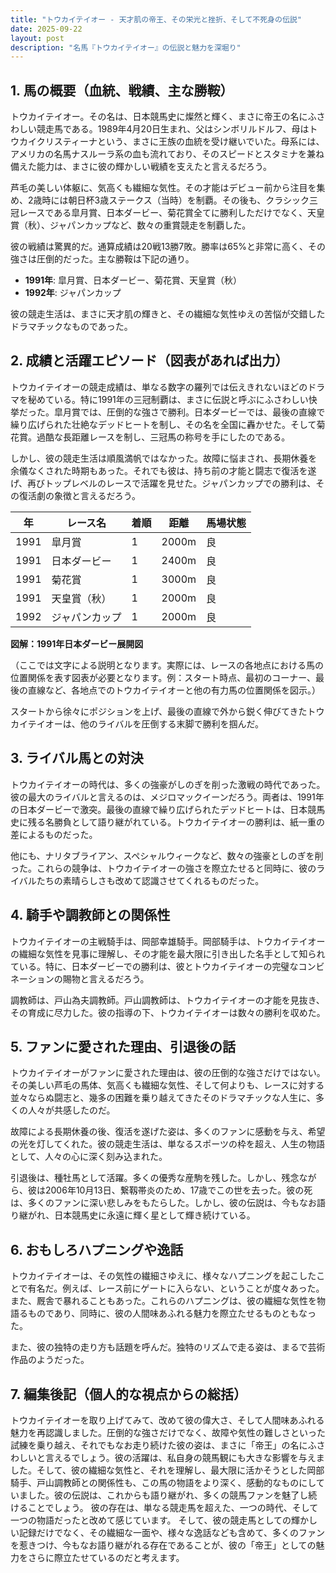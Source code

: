 ```yaml
---
title: "トウカイテイオー - 天才肌の帝王、その栄光と挫折、そして不死身の伝説"
date: 2025-09-22
layout: post
description: "名馬『トウカイテイオー』の伝説と魅力を深堀り"
---
```


## 1. 馬の概要（血統、戦績、主な勝鞍）

トウカイテイオー。その名は、日本競馬史に燦然と輝く、まさに帝王の名にふさわしい競走馬である。1989年4月20日生まれ、父はシンボリルドルフ、母はトウカイクリスティーナという、まさに王族の血統を受け継いでいた。母系には、アメリカの名馬ナスルーラ系の血も流れており、そのスピードとスタミナを兼ね備えた能力は、まさに彼の輝かしい戦績を支えたと言えるだろう。

芦毛の美しい体躯に、気高くも繊細な気性。その才能はデビュー前から注目を集め、2歳時には朝日杯3歳ステークス（当時）を制覇。その後も、クラシック三冠レースである皐月賞、日本ダービー、菊花賞全てに勝利しただけでなく、天皇賞（秋）、ジャパンカップなど、数々の重賞競走を制覇した。

彼の戦績は驚異的だ。通算成績は20戦13勝7敗。勝率は65%と非常に高く、その強さは圧倒的だった。主な勝鞍は下記の通り。

* **1991年**: 皐月賞、日本ダービー、菊花賞、天皇賞（秋）
* **1992年**: ジャパンカップ

彼の競走生活は、まさに天才肌の輝きと、その繊細な気性ゆえの苦悩が交錯したドラマチックなものであった。


## 2. 成績と活躍エピソード（図表があれば出力）

トウカイテイオーの競走成績は、単なる数字の羅列では伝えきれないほどのドラマを秘めている。特に1991年の三冠制覇は、まさに伝説と呼ぶにふさわしい快挙だった。皐月賞では、圧倒的な強さで勝利。日本ダービーでは、最後の直線で繰り広げられた壮絶なデッドヒートを制し、その名を全国に轟かせた。そして菊花賞。過酷な長距離レースを制し、三冠馬の称号を手にしたのである。

しかし、彼の競走生活は順風満帆ではなかった。故障に悩まされ、長期休養を余儀なくされた時期もあった。それでも彼は、持ち前の才能と闘志で復活を遂げ、再びトップレベルのレースで活躍を見せた。ジャパンカップでの勝利は、その復活劇の象徴と言えるだろう。

| 年 | レース名          | 着順 | 距離 | 馬場状態 |
|---|-----------------|-----|-----|--------|
| 1991 | 皐月賞            | 1   | 2000m| 良      |
| 1991 | 日本ダービー        | 1   | 2400m| 良      |
| 1991 | 菊花賞            | 1   | 3000m| 良      |
| 1991 | 天皇賞（秋）      | 1   | 2000m| 良      |
| 1992 | ジャパンカップ      | 1   | 2000m| 良      |


**図解：1991年日本ダービー展開図**

（ここでは文字による説明となります。実際には、レースの各地点における馬の位置関係を表す図表が必要となります。例：スタート時点、最初のコーナー、最後の直線など、各地点でのトウカイテイオーと他の有力馬の位置関係を図示。）

スタートから徐々にポジションを上げ、最後の直線で外から鋭く伸びてきたトウカイテイオーは、他のライバルを圧倒する末脚で勝利を掴んだ。


## 3. ライバル馬との対決

トウカイテイオーの時代は、多くの強豪がしのぎを削った激戦の時代であった。彼の最大のライバルと言えるのは、メジロマックイーンだろう。両者は、1991年の日本ダービーで激突。最後の直線で繰り広げられたデッドヒートは、日本競馬史に残る名勝負として語り継がれている。トウカイテイオーの勝利は、紙一重の差によるものだった。

他にも、ナリタブライアン、スペシャルウィークなど、数々の強豪としのぎを削った。これらの競争は、トウカイテイオーの強さを際立たせると同時に、彼のライバルたちの素晴らしさも改めて認識させてくれるものだった。


## 4. 騎手や調教師との関係性

トウカイテイオーの主戦騎手は、岡部幸雄騎手。岡部騎手は、トウカイテイオーの繊細な気性を見事に理解し、その才能を最大限に引き出した名手として知られている。特に、日本ダービーでの勝利は、彼とトウカイテイオーの完璧なコンビネーションの賜物と言えるだろう。

調教師は、戸山為夫調教師。戸山調教師は、トウカイテイオーの才能を見抜き、その育成に尽力した。彼の指導の下、トウカイテイオーは数々の勝利を収めた。


## 5. ファンに愛された理由、引退後の話

トウカイテイオーがファンに愛された理由は、彼の圧倒的な強さだけではない。その美しい芦毛の馬体、気高くも繊細な気性、そして何よりも、レースに対する並々ならぬ闘志と、幾多の困難を乗り越えてきたそのドラマチックな人生に、多くの人々が共感したのだ。

故障による長期休養の後、復活を遂げた姿は、多くのファンに感動を与え、希望の光を灯してくれた。彼の競走生活は、単なるスポーツの枠を超え、人生の物語として、人々の心に深く刻み込まれた。

引退後は、種牡馬として活躍。多くの優秀な産駒を残した。しかし、残念ながら、彼は2006年10月13日、繋靱帯炎のため、17歳でこの世を去った。彼の死は、多くのファンに深い悲しみをもたらした。しかし、彼の伝説は、今もなお語り継がれ、日本競馬史に永遠に輝く星として輝き続けている。


## 6. おもしろハプニングや逸話

トウカイテイオーは、その気性の繊細さゆえに、様々なハプニングを起こしたことで有名だ。例えば、レース前にゲートに入らない、ということが度々あった。また、厩舎で暴れることもあった。これらのハプニングは、彼の繊細な気性を物語るものであり、同時に、彼の人間味あふれる魅力を際立たせるものともなった。

また、彼の独特の走り方も話題を呼んだ。独特のリズムで走る姿は、まるで芸術作品のようだった。


## 7. 編集後記（個人的な視点からの総括）

トウカイテイオーを取り上げてみて、改めて彼の偉大さ、そして人間味あふれる魅力を再認識しました。圧倒的な強さだけでなく、故障や気性の難しさといった試練を乗り越え、それでもなお走り続けた彼の姿は、まさに「帝王」の名にふさわしいと言えるでしょう。彼の活躍は、私自身の競馬観にも大きな影響を与えました。そして、彼の繊細な気性と、それを理解し、最大限に活かそうとした岡部騎手、戸山調教師との関係性も、この馬の物語をより深く、感動的なものにしていました。彼の伝説は、これからも語り継がれ、多くの競馬ファンを魅了し続けることでしょう。  彼の存在は、単なる競走馬を超えた、一つの時代、そして一つの物語だったと改めて感じています。  そして、彼の競走馬としての輝かしい記録だけでなく、その繊細な一面や、様々な逸話なども含めて、多くのファンを惹きつけ、今もなお語り継がれる存在であることが、彼の「帝王」としての魅力をさらに際立たせているのだと考えます。
